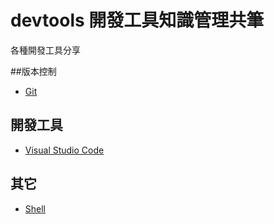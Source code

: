 # devtools 開發工具知識管理共筆

各種開發工具分享

##版本控制
* [Git](https://github.com/softnshare/devtools/tree/master/git)
## 開發工具
* [Visual Studio Code](https://github.com/softnshare/devtools/tree/master/vscode)
## 其它
* [Shell](https://github.com/softnshare/devtools/tree/master/shell)
